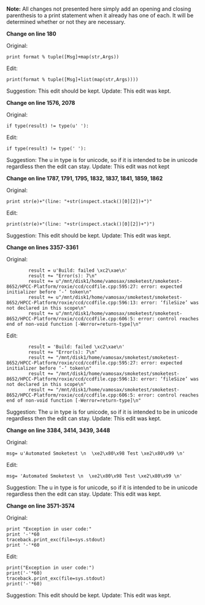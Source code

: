 **Note:** All changes not presented here simply add an opening and closing parenthesis to a print statement when it already has one of each. It will be determined whether or not they are necessary.

**Change on line 180**

Original:
```
print format % tuple([Msg]+map(str,Args))
```
Edit:
```
print(format % tuple([Msg]+list(map(str,Args))))
```
Suggestion: This edit should be kept.
Update: This edit was kept.

**Change on line 1576, 2078**

Original:
```
if type(result) != type(u' '):
```
Edit:
```
if type(result) != type(' '):
```
Suggestion: The u in type is for unicode, so if it is intended to be in unicode regardless then the edit can stay.
Update: This edit was not kept

**Change on line 1787, 1791, 1795, 1832, 1837, 1841, 1859, 1862**

Original:
```
print str(e)+"(line: "+str(inspect.stack()[0][2])+")"
```
Edit:
```
print(str(e)+"(line: "+str(inspect.stack()[0][2])+")")
```
Suggestion: This edit should be kept.
Update: This edit was kept.

**Change on lines 3357-3361**

Original:
```
        result = u'Build: failed \xc2\xae\n'
        result += "Error(s): 7\n"
        result += u"/mnt/disk1/home/vamosax/smoketest/smoketest-8652/HPCC-Platform/roxie/ccd/ccdfile.cpp:595:27: error: expected initializer before ‘-’ token\n"
        result += u"/mnt/disk1/home/vamosax/smoketest/smoketest-8652/HPCC-Platform/roxie/ccd/ccdfile.cpp:596:13: error: ‘fileSize’ was not declared in this scope\n"
        result += u"/mnt/disk1/home/vamosax/smoketest/smoketest-8652/HPCC-Platform/roxie/ccd/ccdfile.cpp:606:5: error: control reaches end of non-void function [-Werror=return-type]\n"
```
Edit:
```
        result = 'Build: failed \xc2\xae\n'
        result += "Error(s): 7\n"
        result += "/mnt/disk1/home/vamosax/smoketest/smoketest-8652/HPCC-Platform/roxie/ccd/ccdfile.cpp:595:27: error: expected initializer before ‘-’ token\n"
        result += "/mnt/disk1/home/vamosax/smoketest/smoketest-8652/HPCC-Platform/roxie/ccd/ccdfile.cpp:596:13: error: ‘fileSize’ was not declared in this scope\n"
        result += "/mnt/disk1/home/vamosax/smoketest/smoketest-8652/HPCC-Platform/roxie/ccd/ccdfile.cpp:606:5: error: control reaches end of non-void function [-Werror=return-type]\n"
```
Suggestion: The u in type is for unicode, so if it is intended to be in unicode regardless then the edit can stay.
Update: This edit was kept.

**Change on line 3384, 3414, 3439, 3448**

Original:
```
msg= u'Automated Smoketest \n  \xe2\x80\x98 Test \xe2\x80\x99 \n'
```
Edit:
```
msg= 'Automated Smoketest \n  \xe2\x80\x98 Test \xe2\x80\x99 \n'
```
Suggestion: The u in type is for unicode, so if it is intended to be in unicode regardless then the edit can stay.
Update: This edit was kept.

**Change on line 3571-3574**

Original:
```
print "Exception in user code:"
print '-'*60
traceback.print_exc(file=sys.stdout)
print '-'*60
```
Edit:
```
print("Exception in user code:")
print('-'*60)
traceback.print_exc(file=sys.stdout)
print('-'*60)
```
Suggestion: This edit should be kept.
Update: This edit was kept.

